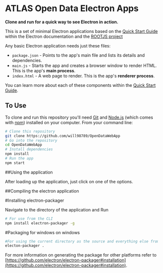 # ATLAS Open Data Electron Apps

**Clone and run for a quick way to see Electron in action.**

This is a set of minimal Electron applications based on the [Quick Start Guide](http://electron.atom.io/docs/tutorial/quick-start) within the Electron documentation and the [ROOTJS project](https://github.com/root-project/jsroot/)


Any basic Electron application needs just these files:

- `package.json` - Points to the app's main file and lists its details and dependencies.
- `main.js` - Starts the app and creates a browser window to render HTML. This is the app's **main process**.
- `index.html` - A web page to render. This is the app's **renderer process**.

You can learn more about each of these components within the [Quick Start Guide](http://electron.atom.io/docs/tutorial/quick-start).

## To Use

To clone and run this repository you'll need [Git](https://git-scm.com) and [Node.js](https://nodejs.org/en/download/) (which comes with [npm](http://npmjs.com)) installed on your computer. From your command line:

```bash
# Clone this repository
git clone https://github.com/will98789/OpenDataWebApp
# Go into the repository
cd OpenDataWebApp
# Install dependencies
npm install
# Run the app
npm start
```

##Using the application

After loading up the application, just click on one of the options.

##Compiling the electron application



#Installing electron-packager

Navigate to the directory of the application and Run
```bash
# For use from the CLI
npm install electron-packager -g
```

#Packaging for windows on windows

```bash
#For using the current directory as the source and everything else from the package.json. the application can now be found within the application directory under a new folder called 'electrontest-win32-x64' or similar.
electon-packager .
```

For more information on generating the package for other platforms refer to [https://github.com/electron/electron-packager#installation](https://github.com/electron/electron-packager#installation).
